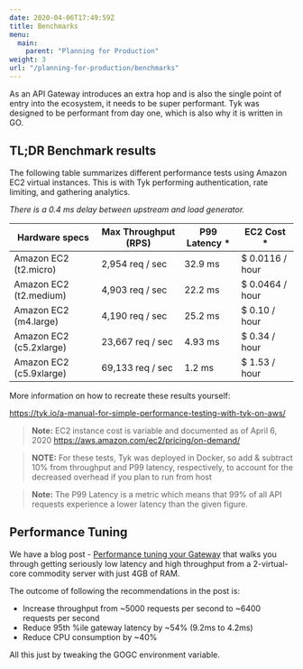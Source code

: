 ```yaml
---
date: 2020-04-06T17:49:59Z
title: Benchmarks
menu:
  main:
    parent: "Planning for Production"
weight: 3
url: "/planning-for-production/benchmarks"
---
```


As an API Gateway introduces an extra hop and is also the single point of entry into the ecosystem, it needs to be super performant.  Tyk was designed to be performant from day one, which is also why it is written in GO.

## TL;DR Benchmark results
The following table summarizes different performance tests using Amazon EC2 virtual instances.
This is with Tyk performing authentication, rate limiting, and gathering analytics.

*There is a 0.4 ms delay between upstream and load generator.*

|     Hardware specs      |   Max Throughput (RPS)  |  P99 Latency *  |    EC2 Cost *   |
|-------------------------|-------------------------|-----------------|-------------------|
| Amazon EC2 (t2.micro)   | 2,954 req / sec         | 32.9 ms         | $ 0.0116 / hour   |
| Amazon EC2 (t2.medium)  | 4,903 req / sec         | 22.2 ms         | $ 0.0464 / hour   |
| Amazon EC2 (m4.large)   | 4,190 req / sec         | 25.2 ms         | $ 0.10 / hour     |
| Amazon EC2 (c5.2xlarge) | 23,667 req / sec        | 4.93 ms         | $ 0.34 / hour     |
| Amazon EC2 (c5.9xlarge) | 69,133 req / sec        | 1.2 ms          | $ 1.53 / hour     |


More information on how to recreate these results yourself:

https://tyk.io/a-manual-for-simple-performance-testing-with-tyk-on-aws/

> **Note:** EC2 instance cost is variable and documented as of April 6, 2020 
https://aws.amazon.com/ec2/pricing/on-demand/

> **NOTE:** For these tests, Tyk was deployed in Docker, so add & subtract 10% from throughput and P99 latency, respectively, to account for the decreased overhead if you plan to run from host

> **Note:** The P99 Latency is a metric which means that 99% of all API requests experience a lower latency than the given figure.


## Performance Tuning

We have a blog post - [Performance tuning your Gateway](https://tyk.io/performance-tuning-your-tyk-api-gateway/) that walks you through getting seriously low latency and high throughput from a 2-virtual-core commodity server with just 4GB of RAM.

The outcome of following the recommendations in the post is:

* Increase throughput from ~5000 requests per second to ~6400 requests per second
* Reduce 95th %ile gateway latency by ~54% (9.2ms to 4.2ms)
* Reduce CPU consumption by ~40%

All this just by tweaking the GOGC environment variable.
